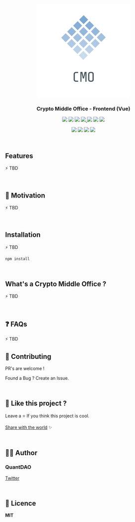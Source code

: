 <!-- logo -->
<p align="center">
  <img width='300' src="/logo.png">
</p>

<!-- tag line -->
<h3 align='center'> Crypto Middle Office - Frontend (Vue)</h3>

<!-- primary badges -------------------------------------->
<p align="center">
  <!-- version -->
  <img src='https://img.shields.io/github/package-json/v/MananTank/radioactive-state?color=blue&label=npm&style=flat' />
  <!-- size -->
  <img src='https://img.shields.io/bundlephobia/minzip/radioactive-state?color=success&label=size' />
  <!-- downloads npm per week  -->
  <img src='https://img.shields.io/npm/dw/radioactive-state?color=blueviolet' />
  <!-- chat -->
  <a href='https://join.slack.com/t/radioactive-state/shared_invite/zt-gwd1rsvr-vkoizw5RG5rk9rwsdgT3gQ'>
    <img src='https://img.shields.io/badge/Chat-Slack-red'>
  </a>
  <!-- stars -->
  <img src='https://img.shields.io/github/stars/MananTank/radioactive-state?style=social&color=%23FFB31A' />
  <!-- follow -->
  <img src='https://img.shields.io/github/followers/MananTank?label=Follow&style=social&color=%23FFB31A' />
  <!-- Twitter intent -->
  <a href='https://twitter.com/intent/tweet?url=https%3A%2F%2Fgithub.com%2FMananTank%2Fradioactive-state&via=MananTank_&text=Make%20your%20@reactjs%20App%20Truly%20Reactive%20with%20radioactive-state&hashtags=react%2CradioactiveState' target='_blank'>
    <img src='https://img.shields.io/twitter/url/http/shields.io.svg?style=social'/>
  </a>
</p>

<!-- Coverage badges ---------------------------------- -->
<p align='center'>
  <img src='https://img.shields.io/badge/Stmts-100%25-success' />
  <img src='https://img.shields.io/badge/Branch-100%25-success' />
  <img src='https://img.shields.io/badge/Funcs-100%25-success' />
  <img src='https://img.shields.io/badge/Lines-100%25-success' />
</p>
<br/>

## Features

⚡ TBD

<br/>

## 🌻 Motivation

⚡ TBD

<br/>


## Installation

⚡ TBD

```bash
npm install
```
<br/>

## What's a Crypto Middle Office ?

⚡ TBD

<br/>


## ❓ FAQs

⚡ TBD

## 💙 Contributing

PR's are welcome !

Found a Bug ? Create an Issue.

<br/>

## 💖 Like this project ?

Leave a ⭐ If you think this project is cool.

[Share with the world](#) ✨

<br/>

## 👨‍💻 Author

### QuantDAO

[Twitter](https://twitter.com/ "QuantDAO")

<br/>

## 🍁 Licence

**MIT**